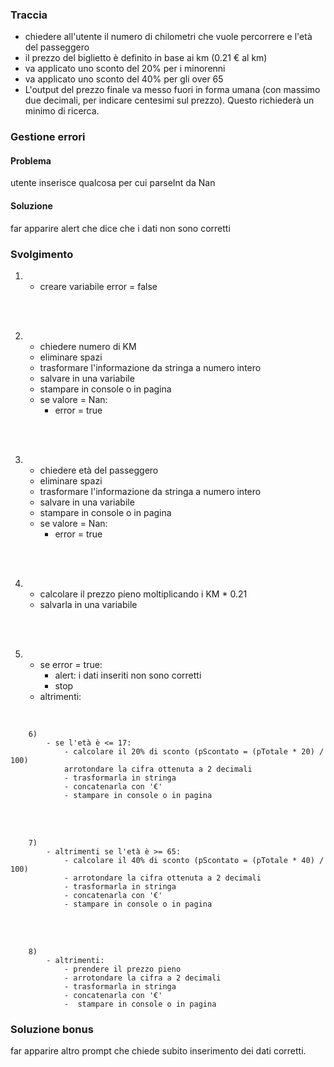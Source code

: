 ### Traccia

- chiedere all'utente il numero di chilometri che vuole percorrere e l'età del passeggero
- il prezzo del biglietto è definito in base ai km (0.21 € al km)  
- va applicato uno sconto del 20% per i minorenni  
- va applicato uno sconto del 40% per gli over 65  
- L'output del prezzo finale va messo fuori in forma umana (con massimo due decimali, per indicare centesimi sul prezzo). Questo richiederà un minimo di ricerca.

### Gestione errori

#### Problema
utente inserisce qualcosa per cui parseInt da Nan
#### Soluzione
far apparire alert che dice che i dati non sono corretti

### Svolgimento

1)  
    - creare variabile error = false 
<br />
<br />

2)  
    - chiedere numero di KM 
    - eliminare spazi
    - trasformare l'informazione da stringa a numero intero
    - salvare in una variabile
    - stampare in console o in pagina
    - se valore = Nan:
        - error = true
<br />
<br />

3)  
    - chiedere età del passeggero
    - eliminare spazi
    - trasformare l'informazione da stringa a numero intero
    - salvare in una variabile
    - stampare in console o in pagina
    - se valore = Nan:
        - error = true
<br />
<br />

4)  
    - calcolare il prezzo pieno moltiplicando i KM * 0.21
    - salvarla in una variabile
<br />
<br />

5)  - se error = true: 
        - alert: i dati inseriti non sono corretti
        - stop
    - altrimenti:
<br />

        6) 
            - se l'età è <= 17:
                - calcolare il 20% di sconto (pScontato = (pTotale * 20) / 100)
                arrotondare la cifra ottenuta a 2 decimali
                - trasformarla in stringa
                - concatenarla con '€'
                - stampare in console o in pagina
<br />
<br />

        7)  
            - altrimenti se l'età è >= 65:
                - calcolare il 40% di sconto (pScontato = (pTotale * 40) / 100)
                - arrotondare la cifra ottenuta a 2 decimali
                - trasformarla in stringa
                - concatenarla con '€'
                - stampare in console o in pagina
<br />
<br />

        8) 
            - altrimenti:
                - prendere il prezzo pieno
                - arrotondare la cifra a 2 decimali
                - trasformarla in stringa
                - concatenarla con '€'
                -  stampare in console o in pagina

### Soluzione bonus
far apparire altro prompt che chiede subito inserimento dei dati corretti.

